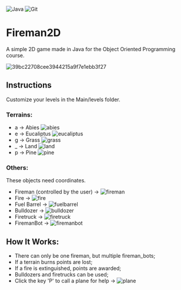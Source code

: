 ![Java](https://img.shields.io/badge/java-%23ED8B00.svg?style=for-the-badge&logo=openjdk&logoColor=white)
![Git](https://img.shields.io/badge/git-%23F05033.svg?style=for-the-badge&logo=git&logoColor=white)
# Fireman2D

A simple 2D game made in Java for the Object Oriented Programming course.

![39bc22708cee3944215a9f7e1ebb3f27](https://github.com/gdsantos99/Fireman2D/assets/72032143/e1b5bed8-bdeb-412b-af5a-a8dc304489de)

## Instructions

Customize your levels in the Main/levels folder.

### Terrains:

* a -> Abies ![abies](https://github.com/gdsantos99/Fireman2D/assets/72032143/1359e1de-d1bb-440b-a7eb-ee3c0bf9cea3)
* e -> Eucaliptus ![eucaliptus](https://github.com/gdsantos99/Fireman2D/assets/72032143/93e6a2d4-00d4-4231-ac4b-545b3ab4dd37)
* g -> Grass ![grass](https://github.com/gdsantos99/Fireman2D/assets/72032143/e195347c-8b0d-40af-8704-2c20e8416353)
* _ -> Land ![land](https://github.com/gdsantos99/Fireman2D/assets/72032143/387c55b9-19e4-4e58-a704-27d4f5e041aa)
* p -> Pine ![pine](https://github.com/gdsantos99/Fireman2D/assets/72032143/6ee984de-5122-456e-9306-be716bc8e4b5)

### Others:

These objects need coordinates.
* Fireman (controlled by the user) -> ![fireman](https://github.com/gdsantos99/Fireman2D/assets/72032143/7219b4dd-2be9-4044-958c-754795ea16da)
* Fire -> ![fire](https://github.com/gdsantos99/Fireman2D/assets/72032143/2a6559ea-8863-4136-812f-cfc71669f794)
* Fuel Barrel -> ![fuelbarrel](https://github.com/gdsantos99/Fireman2D/assets/72032143/bd87a16c-f365-4fe4-80f5-c10c93b1705a)
* Bulldozer -> ![bulldozer](https://github.com/gdsantos99/Fireman2D/assets/72032143/273b282d-8352-41be-8efe-5bcb093d9c99)
* Firetruck ->  ![firetruck](https://github.com/gdsantos99/Fireman2D/assets/72032143/4db1f3f5-918d-406e-ae71-39447cd42e56)
* FiremanBot -> ![firemanbot](https://github.com/gdsantos99/Fireman2D/assets/72032143/39509253-6bc0-47aa-9c8c-6c65c819b057)

## How It Works:
* There can only be one fireman, but multiple fireman_bots;
* If a terrain burns points are lost;
* If a fire is extinguished, points are awarded;
* Bulldozers and firetrucks can be used;
* Click the key 'P' to call a plane for help -> ![plane](https://github.com/gdsantos99/Fireman2D/assets/72032143/2e0f8b3d-dca2-4dbc-99b1-c0d9074afef6)
